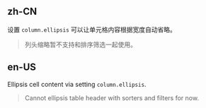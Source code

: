 ## zh-CN

设置 `column.ellipsis` 可以让单元格内容根据宽度自动省略。

> 列头缩略暂不支持和排序筛选一起使用。

## en-US

Ellipsis cell content via setting `column.ellipsis`.

> Cannot ellipsis table header with sorters and filters for now.
